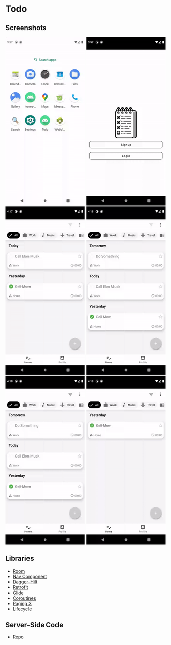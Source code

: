 # Todo
## Screenshots
<img src="screens/splash.gif" alt="splash" width="250"/> <img src="screens/signup_login.gif" alt="signup_login" width="250"/> <img src="screens/add_edit.gif" alt="add_edit" width="250"/> 
<img src="screens/home_menu.gif" alt="home_menu" width="250"/> <img src="screens/statistics.gif" alt="statistics" width="250"/> <img src="screens/profile.gif" alt="profile" width="250"/>

 ## Libraries
  * [Room](https://developer.android.com/training/data-storage/room) 
  * [Nav Component](https://developer.android.com/guide/navigation/navigation-getting-started)
  * [Dagger-Hilt](https://dagger.dev/hilt/)
  * [Retrofit](https://square.github.io/retrofit/)
  * [Glide](https://github.com/bumptech/glide)
  * [Coroutines](https://developer.android.com/kotlin/coroutines)
  * [Paging 3](https://developer.android.com/topic/libraries/architecture/paging/v3-overview)
  * [Lifecycle](https://developer.android.com/jetpack/androidx/releases/lifecycle)
  
  ## Server-Side Code
  * [Repo](https://github.com/berkanturkali/Todo-Server)
